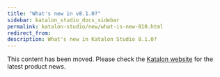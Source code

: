 ```yaml
---
title: "What's new in v8.1.0?" 
sidebar: katalon_studio_docs_sidebar
permalink: katalon-studio/new/what-is-new-810.html
redirect_from:
description: What's new in Katalon Studio 8.1.0?
---
```


This content has been moved. Please check the [Katalon website](https://www.katalon.com/resources-center/blog) for the latest product news.